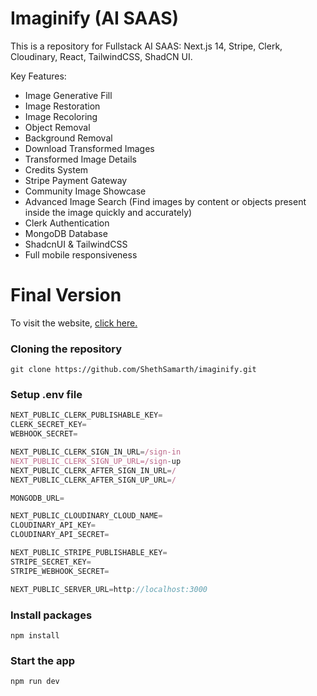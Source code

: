 # Imaginify (AI SAAS)

This is a repository for Fullstack AI SAAS: Next.js 14, Stripe, Clerk, Cloudinary, React, TailwindCSS, ShadCN UI.

Key Features:

- Image Generative Fill
- Image Restoration
- Image Recoloring
- Object Removal
- Background Removal
- Download Transformed Images
- Transformed Image Details
- Credits System
- Stripe Payment Gateway
- Community Image Showcase
- Advanced Image Search (Find images by content or objects present inside the image quickly and accurately)
- Clerk Authentication
- MongoDB Database
- ShadcnUI & TailwindCSS
- Full mobile responsiveness

# Final Version

To visit the website, [click here.](https://ai-imaginify-ss.vercel.app)

### Cloning the repository

```shell
git clone https://github.com/ShethSamarth/imaginify.git
```

### Setup .env file

```js
NEXT_PUBLIC_CLERK_PUBLISHABLE_KEY=
CLERK_SECRET_KEY=
WEBHOOK_SECRET=

NEXT_PUBLIC_CLERK_SIGN_IN_URL=/sign-in
NEXT_PUBLIC_CLERK_SIGN_UP_URL=/sign-up
NEXT_PUBLIC_CLERK_AFTER_SIGN_IN_URL=/
NEXT_PUBLIC_CLERK_AFTER_SIGN_UP_URL=/

MONGODB_URL=

NEXT_PUBLIC_CLOUDINARY_CLOUD_NAME=
CLOUDINARY_API_KEY=
CLOUDINARY_API_SECRET=

NEXT_PUBLIC_STRIPE_PUBLISHABLE_KEY=
STRIPE_SECRET_KEY=
STRIPE_WEBHOOK_SECRET=

NEXT_PUBLIC_SERVER_URL=http://localhost:3000
```

### Install packages

```shell
npm install
```

### Start the app

```shell
npm run dev
```
